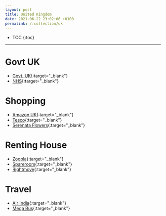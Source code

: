 ```yaml
---
layout: post
title: United Kingdom
date: 2021-06-22 23:02:06 +0100
permalink: /:collection/uk
---
```


- TOC
{:toc}

---

# Govt UK
- [Govt. UK](https://www.gov.uk){:target="_blank"}
- [NHS](https://www.nhs.uk){:target="_blank"}

# Shopping
- [Amazon UK](https://www.amazon.co.uk){:target="_blank"}
- [Tesco](https://www.tesco.com/){:target="_blank"}
- [Serenata Flowers](https://www.serenataflowers.com){:target="_blank"}

# Renting House
- [Zoopla](https://www.zoopla.co.uk/){:target="_blank"}
- [Spareroom](https://www.spareroom.co.uk/flatshare/savesearch.pl){:target="_blank"}
- [Rightmove](https://www.rightmove.co.uk/){:target="_blank"}

# Travel
- [Air India](https://www.airindia.in){:target="_blank"}
- [Mega Bus](https://uk.megabus.com){:target="_blank"}